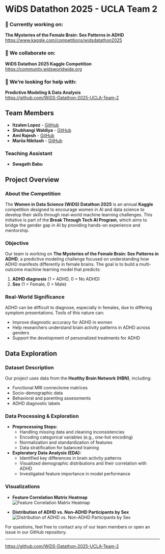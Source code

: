 # WiDS Datathon 2025 - UCLA Team 2

### 🔭 Currently working on:

**The Mysteries of the Female Brain: Sex Patterns in ADHD**  
https://www.kaggle.com/competitions/widsdatathon2025

### 👯 We collaborate on:

**WiDS Datathon 2025 Kaggle Competition**  
https://community.widsworldwide.org

### 🤝 We’re looking for help with:

**Predictive Modeling & Data Analysis**  
https://github.com/WiDS-Datathon-2025-UCLA-Team-2

## Team Members

-   **Itzalen Lopez** - [GitHub](https://github.com/Itz-creator07)
-   **Shubhangi Waldiya** - [GitHub](https://github.com/subhangibw)
-   **Ami Rajesh** - [GitHub](https://github.com/Arajesh03)
-   **Mariia Nikitash** - [GitHub](https://github.com/MariiaNikitash)

### Teaching Assistant

-   **Swagath Babu**

## Project Overview

### About the Competition

The **Women in Data Science (WiDS) Datathon 2025** is an annual **Kaggle** competition designed to encourage women in AI and data science to develop their skills through real-world machine learning challenges. This initiative is part of the **Break Through Tech AI Program**, which aims to bridge the gender gap in AI by providing hands-on experience and mentorship.

### Objective

Our team is working on **The Mysteries of the Female Brain: Sex Patterns in ADHD**, a predictive modeling challenge focused on understanding how ADHD manifests differently in female brains. The goal is to build a multi-outcome machine learning model that predicts:

1.  **ADHD diagnosis** (1 = ADHD, 0 = No ADHD)
2.  **Sex** (1 = Female, 0 = Male)

### Real-World Significance

ADHD can be difficult to diagnose, especially in females, due to differing symptom presentations. Tools of this nature can:

-   Improve diagnostic accuracy for ADHD in women
-   Help researchers understand brain activity patterns in ADHD across genders
-   Support the development of personalized treatments for ADHD

## Data Exploration

### Dataset Description

Our project uses data from the **Healthy Brain Network (HBN)**, including:

-   Functional MRI connectome matrices
-   Socio-demographic data
-   Behavioral and parenting assessments
-   ADHD diagnostic labels

### Data Processing & Exploration

-   **Preprocessing Steps:**
    -   Handling missing data and cleaning inconsistencies
    -   Encoding categorical variables (e.g., one-hot encoding)
    -   Normalization and standardization of features
    -   Data stratification for balanced training
-   **Exploratory Data Analysis (EDA):**
    -   Identified key differences in brain activity patterns
    -   Visualized demographic distributions and their correlation with ADHD
    -   Investigated feature importance in model performance

### Visualizations

-   **Feature Correlation Matrix Heatmap**  
    ![Feature Correlation Matrix Heatmap](https://i.postimg.cc/wxLfVp0n/Feature-Correlation-Matrix-Heatmap.png)

-   **Distribution of ADHD vs. Non-ADHD Participants by Sex**  
    ![Distribution of ADHD vs. Non-ADHD Participants by Sex](https://i.postimg.cc/GpKgvJKt/adhd-distribuition.png)


For questions, feel free to contact any of our team members or open an issue in our GitHub repository.

----------

https://github.com/WiDS-Datathon-2025-UCLA-Team-2
